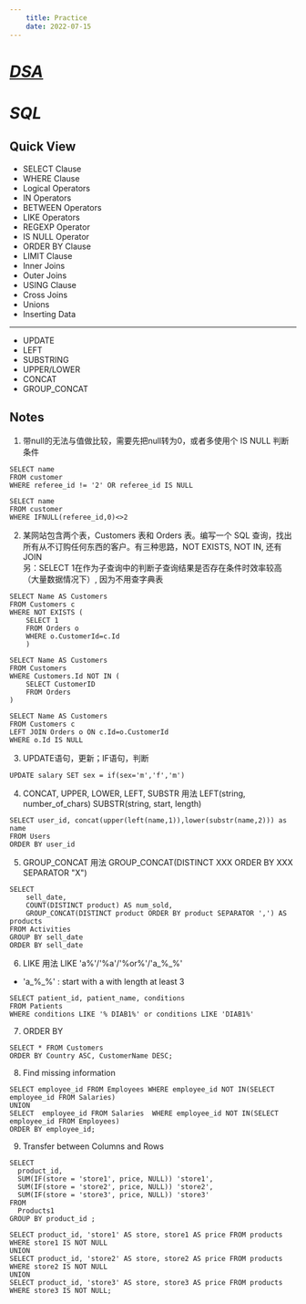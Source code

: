```yaml
---
    title: Practice
    date: 2022-07-15
---
```


# *[DSA](https://github.com/Kaiyang-Liu/notebook/blob/main/LeetCode/Leeeeeetcode.ipynb)*


# *SQL*
## Quick View
- SELECT Clause
- WHERE Clause
- Logical Operators
- IN Operators
- BETWEEN Operators
- LIKE Operators
- REGEXP Operator
- IS NULL Operator
- ORDER BY Clause
- LIMIT Clause
- Inner Joins
- Outer Joins
- USING Clause
- Cross Joins
- Unions
- Inserting Data
- --
- UPDATE
- LEFT
- SUBSTRING
- UPPER/LOWER
- CONCAT
- GROUP_CONCAT


## Notes

1. 带null的无法与值做比较，需要先把null转为0，或者多使用个 IS NULL 判断条件
```
SELECT name
FROM customer
WHERE referee_id != '2' OR referee_id IS NULL
```
```
SELECT name
FROM customer
WHERE IFNULL(referee_id,0)<>2
```
2. 某网站包含两个表，Customers 表和 Orders 表。编写一个 SQL 查询，找出所有从不订购任何东西的客户。有三种思路，NOT EXISTS, NOT IN, 还有JOIN\
另：SELECT 1在作为子查询中的判断子查询结果是否存在条件时效率较高（大量数据情况下）, 因为不用查字典表
```
SELECT Name AS Customers
FROM Customers c
WHERE NOT EXISTS (
    SELECT 1
    FROM Orders o
    WHERE o.CustomerId=c.Id
    )
```
```
SELECT Name AS Customers
FROM Customers
WHERE Customers.Id NOT IN (
    SELECT CustomerID
    FROM Orders
)
```
```
SELECT Name AS Customers
FROM Customers c
LEFT JOIN Orders o ON c.Id=o.CustomerId
WHERE o.Id IS NULL
```

3. UPDATE语句，更新；IF语句，判断
```
UPDATE salary SET sex = if(sex='m','f','m')
```

4. CONCAT, UPPER, LOWER, LEFT, SUBSTR 用法
LEFT(string, number_of_chars)
SUBSTR(string, start, length)
```
SELECT user_id, concat(upper(left(name,1)),lower(substr(name,2))) as name
FROM Users
ORDER BY user_id 
```

5. GROUP_CONCAT 用法
GROUP_CONCAT(DISTINCT XXX ORDER BY XXX SEPARATOR "X")
```
SELECT
    sell_date, 
    COUNT(DISTINCT product) AS num_sold,
    GROUP_CONCAT(DISTINCT product ORDER BY product SEPARATOR ',') AS products
FROM Activities
GROUP BY sell_date
ORDER BY sell_date
```
6. LIKE 用法
LIKE 'a%'/'%a'/'%or%'/'a_%_%'
* 'a_%_%' : start with a with length at least 3
```
SELECT patient_id, patient_name, conditions
FROM Patients
WHERE conditions LIKE '% DIAB1%' or conditions LIKE 'DIAB1%'
```

7. ORDER BY
```
SELECT * FROM Customers
ORDER BY Country ASC, CustomerName DESC;
```

8. Find missing information
```
SELECT employee_id FROM Employees WHERE employee_id NOT IN(SELECT employee_id FROM Salaries)
UNION 
SELECT  employee_id FROM Salaries  WHERE employee_id NOT IN(SELECT employee_id FROM Employees)
ORDER BY employee_id;
```

9. Transfer between Columns and Rows

```
SELECT 
  product_id,
  SUM(IF(store = 'store1', price, NULL)) 'store1',
  SUM(IF(store = 'store2', price, NULL)) 'store2',
  SUM(IF(store = 'store3', price, NULL)) 'store3' 
FROM
  Products1
GROUP BY product_id ;
```
```
SELECT product_id, 'store1' AS store, store1 AS price FROM products WHERE store1 IS NOT NULL
UNION
SELECT product_id, 'store2' AS store, store2 AS price FROM products WHERE store2 IS NOT NULL
UNION
SELECT product_id, 'store3' AS store, store3 AS price FROM products WHERE store3 IS NOT NULL;
```